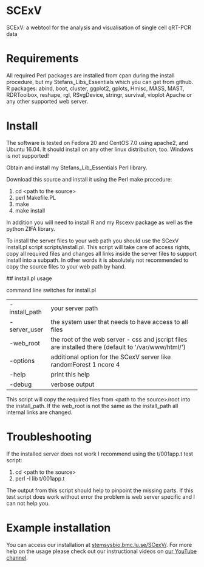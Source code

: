# SCExV
SCExV: a webtool for the analysis and visualisation of single cell qRT-PCR data
# Requirements
All required Perl packages are installed from cpan during the install procedure, but my Stefans_Libs_Essentials which you can get from github.
R packages:
abind, boot, cluster, ggplot2, gplots, Hmisc, MASS, MAST, RDRToolbox, reshape, rgl, RSvgDevice, stringr, survival, vioplot
Apache or any other supported web server.
# Install
<p>The software is tested on Fedora 20 and CentOS 7.0 using apache2, and Ubuntu 16.04. It should install on any other linux distribution, too. Windows is not supported!</p>
<p>Obtain and install <a hrep="https://github.com/stela2502/Stefans_Lib_Esentials">my Stefans_Lib_Essentials Perl library</a>.</p>
<p>Download this source and install it using the Perl make procedure: 
<ol><li>cd &#60;path to the source&#62; </li><li>perl Makefile.PL </li><li>make </li><li>make install </li></ol>
<p>In addition you will need to install R and my Rscexv package as well as the python ZIFA library.</p>
To install the server files to your web path you should use the SCexV install.pl script scripts/install.pl. This script will take care of access rights, copy all required files and changes all links inside the server files to support install into a subpath. In other words it is absolutely not recommended to copy the source files to your web path by hand. 
</p>
## install.pl usage

<p>command line switches for install.pl</p>

<table>
<tr><td>-install_path</td><td>your server path</td></tr>
<tr><td>-server_user</td><td>the system user that needs to have access to all files</td></tr>
<tr><td>-web_root</td><td>the root of the web server - css and jscript files are installed there (default to '/var/www/html/')</td></tr>
<tr><td>-options</td><td>additional option for the SCexV server like  randomForest 1 ncore 4 </td></tr>
<tr><td>-help</td><td>print this help </td></tr>
<tr><td>-debug</td><td>verbose output </td></tr></table>

<p>This script will copy the required files from &#60;path to the source&#62;/root into the install_path. If the web_root is not the same as the install_path all internal links are changed.</p>

# Troubleshooting

<p>If the installed server does not work I recommend using the t/001app.t test script:
<ol><li>cd &#60;path to the source&#62;</li><li>perl -I lib t/001app.t </li></ol>
The output from this script should help to pinpoint the missing parts. If this test script does work without error the problem is web server specific and I can not help you.</p>

# Example installation

<p>You can access our installation at <a href="http://stemsysbio.bmc.lu.se/SCexV/">stemsysbio.bmc.lu.se/SCexV/</a>. For more help on the usage please check out our instructional videos on <a href="https://www.youtube.com/channel/UC8NmNbIEkMt4sjWxgL8_aEw">our YouTube channel</a>.</p>
